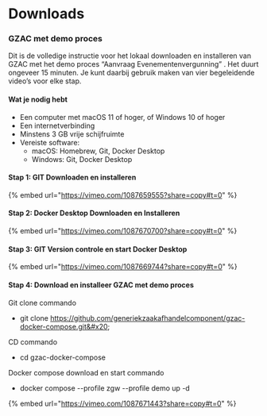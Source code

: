 # Downloads

### GZAC met demo proces

Dit is de volledige instructie voor het lokaal downloaden en installeren van GZAC met het demo proces “Aanvraag Evenementenvergunning” . Het duurt ongeveer 15 minuten. Je kunt daarbij gebruik maken van vier begeleidende video’s voor elke stap.

#### **Wat je nodig hebt**&#x20;

* Een computer met macOS 11 of hoger, of Windows 10 of hoger&#x20;
* Een internetverbinding&#x20;
* Minstens 3 GB vrije schijfruimte&#x20;
* Vereiste software:&#x20;
  * macOS: Homebrew, Git, Docker Desktop&#x20;
  * Windows: Git, Docker Desktop&#x20;

#### Stap 1: GIT Downloaden en installeren

{% embed url="https://vimeo.com/1087659555?share=copy#t=0" %}

#### Stap 2: Docker Desktop Downloaden en Installeren

{% embed url="https://vimeo.com/1087670700?share=copy#t=0" %}

#### Stap 3: GIT Version controle en start Docker Desktop

{% embed url="https://vimeo.com/1087669744?share=copy#t=0" %}

#### Stap 4: Download en installeer GZAC met demo proces

Git clone commando&#x20;

* git clone https://github.com/generiekzaakafhandelcomponent/gzac-docker-compose.git&#x20;

CD commando&#x20;

* cd gzac-docker-compose&#x20;

Docker compose download en start commando&#x20;

* docker compose --profile zgw --profile demo up -d&#x20;

{% embed url="https://vimeo.com/1087671443?share=copy#t=0" %}
